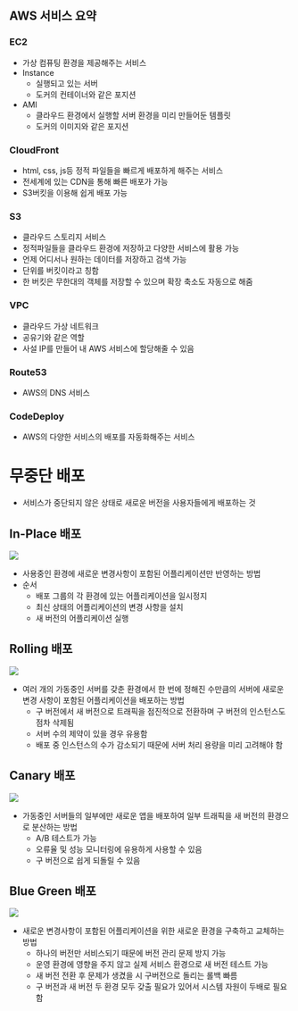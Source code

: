 ## AWS 서비스 요약
### EC2

- 가상 컴퓨팅 환경을 제공해주는 서비스
- Instance
    - 실행되고 있는 서버
    - 도커의 컨테이너와 같은 포지션
- AMI
    - 클라우드 환경에서 실행할 서버 환경을 미리 만들어둔 템플릿
    - 도커의 이미지와 같은 포지션

### CloudFront

- html, css, js등 정적 파일들을 빠르게 배포하게 해주는 서비스
- 전세계에 있는 CDN을 통해 빠른 배포가 가능
- S3버킷을 이용해 쉽게 배포 가능

### S3

- 클라우드 스토리지 서비스
- 정적파일들을 클라우드 환경에 저장하고 다양한 서비스에 활용 가능
- 언제 어디서나 원하는 데이터를 저장하고 검색 가능
- 단위를 버킷이라고 칭함
- 한 버킷은 무한대의 객체를 저장할 수 있으며 확장 축소도 자동으로 해줌

### VPC

- 클라우드 가상 네트워크
- 공유기와 같은 역할
- 사설 IP를 만들어 내 AWS 서비스에 할당해줄 수 있음

### Route53

- AWS의 DNS 서비스

### CodeDeploy

- AWS의 다양한 서비스의 배포를 자동화해주는 서비스

# 무중단 배포

- 서비스가 중단되지 않은 상태로 새로운 버전을 사용자들에게 배포하는 것

## In-Place 배포

![](https://velog.velcdn.com/images/hsk2454/post/279a4d44-7297-4cc7-9cb1-5c04152a954f/image.png)


- 사용중인 환경에 새로운 변경사항이 포함된 어플리케이션만 반영하는 방법
- 순서
    - 배포 그룹의 각 환경에 있는 어플리케이션을 일시정지
    - 최신 상태의 어플리케이션의 변경 사항을 설치
    - 새 버전의 어플리케이션 실행

## Rolling 배포

![](https://velog.velcdn.com/images/hsk2454/post/4f88286b-3546-43c8-b6db-c9e5d2f296a7/image.png)


- 여러 개의 가동중인 서버를 갖춘 환경에서 한 번에 정해진 수만큼의 서버에 새로운 변경 사항이 포함된 어플리케이션을 배포하는 방법
    - 구 버전에서 새 버전으로 트래픽을 점진적으로 전환하며 구 버전의 인스턴스도 점차 삭제됨
    - 서버 수의 제약이 있을 경우 유용함
    - 배포 중 인스턴스의 수가 감소되기 때문에 서버 처리 용량을 미리 고려해야 함

## Canary 배포

![](https://velog.velcdn.com/images/hsk2454/post/7d44e4f7-ea87-4d3e-a837-4539bf4f27a6/image.png)


- 가동중인 서버들의 일부에만 새로운 앱을 배포하여 일부 트래픽을 새 버전의 환경으로 분산하는 방법
    - A/B 테스트가 가능
    - 오류율 및 성능 모니터링에 유용하게 사용할 수 있음
    - 구 버전으로 쉽게 되돌릴 수 있음

## Blue Green 배포

![](https://velog.velcdn.com/images/hsk2454/post/b0b91acd-638a-4281-a55f-ce5798263a22/image.png)


- 새로운 변경사항이 포함된 어플리케이션을 위한 새로운 환경을 구축하고 교체하는 방법
    - 하나의 버전만 서비스되기 때문에 버전 관리 문제 방지 가능
    - 운영 환경에 영향을 주지 않고 실제 서비스 환경으로 새 버전 테스트 가능
    - 새 버전 전환 후 문제가 생겼을 시 구버전으로 돌리는 롤백 빠름
    - 구 버전과 새 버전 두 환경 모두 갖출 필요가 있어서 시스템 자원이 두배로 필요함

